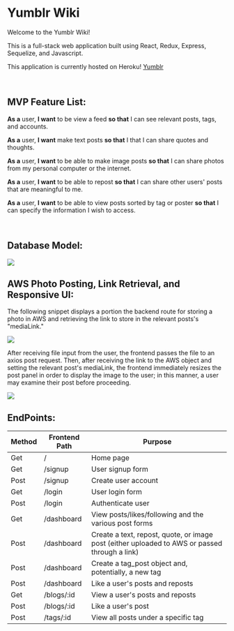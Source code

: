 # Yumblr Wiki

Welcome to the Yumblr Wiki!

This is a full-stack web application built using React, Redux, Express, Sequelize, and Javascript.

This application is currently hosted on Heroku! [Yumblr](https://yumblr-react.herokuapp.com)

<br />

## MVP Feature List:

**As a** user, **I want** to be view a feed **so that** I can see relevant posts, tags, and accounts.


**As a** user, **I want** make text posts **so that** I that I can share quotes and thoughts.

**As a** user, **I want** to be able to make image posts **so that** I can share photos from my personal computer or the internet.


**As a** user, **I want** to be able to repost **so that** I can share other users' posts that are meaningful to me.

**As a** user, **I want** to be able to view posts sorted by tag or poster **so that** I can specify the information I wish to access.


<br />

## Database Model:

<img src="https://yumblr.s3.amazonaws.com/Screen+Shot+2020-11-10+at+6.28.20+PM.png">

<br />

## AWS Photo Posting, Link Retrieval, and Responsive UI:

The following snippet displays a portion the backend route for storing a photo in AWS and retrieving the link to store in the relevant posts's "mediaLink."

<img src="https://yumblr.s3.amazonaws.com/Screen+Shot+2020-11-11+at+11.53.17+AM.png">

After receiving file input from the user, the frontend passes the file to an axios post request. Then, after receiving the link to the AWS object and setting the relevant post's mediaLink, the frontend immediately resizes the post panel in order to display the image to the user; in this manner, a user may examine their post before proceeding.

<img src="https://yumblr.s3.amazonaws.com/Screen+Shot+2020-11-11+at+11.55.44+AM.png">

<br />

## EndPoints:

| Method         | Frontend Path     | Purpose              |
|---             |---                |---                   |
| Get            | /                 |  Home page           |
| Get            | /signup           |  User signup form    |
| Post           | /signup           |  Create user account |
| Get            | /login            |  User login form     |
| Post           | /login            |  Authenticate user   |
| Get            | /dashboard        |  View posts/likes/following and the various post forms |
| Post           | /dashboard        |  Create a text, repost, quote, or image post (either uploaded to AWS or passed through a link) |
| Post           | /dashboard        |  Create a tag_post object and, potentially, a new tag |
| Post           | /dashboard        |  Like a user's posts and reposts |
| Get            | /blogs/:id        |  View a user's posts and reposts |
| Post           | /blogs/:id        |  Like a user's post |
| Post           | /tags/:id         |  View all posts under a specific tag |
